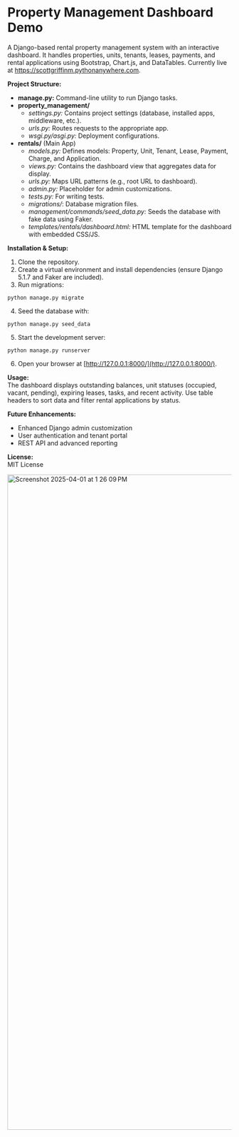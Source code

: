 # Property Management Dashboard Demo

A Django-based rental property management system with an interactive dashboard. It handles properties, units, tenants, leases, payments, and rental applications using Bootstrap, Chart.js, and DataTables. Currently live at https://scottgriffinm.pythonanywhere.com.

**Project Structure:**

- **manage.py:** Command-line utility to run Django tasks.
- **property_management/**  
  - *settings.py:* Contains project settings (database, installed apps, middleware, etc.).
  - *urls.py:* Routes requests to the appropriate app.
  - *wsgi.py/asgi.py:* Deployment configurations.
- **rentals/** (Main App)  
  - *models.py:* Defines models: Property, Unit, Tenant, Lease, Payment, Charge, and Application.
  - *views.py:* Contains the dashboard view that aggregates data for display.
  - *urls.py:* Maps URL patterns (e.g., root URL to dashboard).
  - *admin.py:* Placeholder for admin customizations.
  - *tests.py:* For writing tests.
  - *migrations/*: Database migration files.
  - *management/commands/seed_data.py:* Seeds the database with fake data using Faker.
  - *templates/rentals/dashboard.html:* HTML template for the dashboard with embedded CSS/JS.

**Installation & Setup:**

1. Clone the repository.
2. Create a virtual environment and install dependencies (ensure Django 5.1.7 and Faker are included).
3. Run migrations:
```
python manage.py migrate
```
4. Seed the database with:
```
python manage.py seed_data
```
5. Start the development server:
```
python manage.py runserver
```
6. Open your browser at [http://127.0.0.1:8000/](http://127.0.0.1:8000/).

**Usage:**  
The dashboard displays outstanding balances, unit statuses (occupied, vacant, pending), expiring leases, tasks, and recent activity. Use table headers to sort data and filter rental applications by status.

**Future Enhancements:**  
- Enhanced Django admin customization  
- User authentication and tenant portal  
- REST API and advanced reporting

**License:**  
MIT License


<img width="1469" alt="Screenshot 2025-04-01 at 1 26 09 PM" src="https://github.com/user-attachments/assets/fea69ff7-6234-4f60-ab30-26e66dd23e23" />

